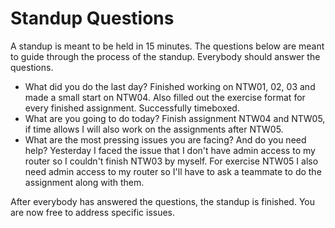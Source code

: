 # Standup Questions

A standup is meant to be held in 15 minutes. The questions below are meant to guide through the process of the standup. Everybody should answer the questions.

  - What did you do the last day?
   Finished working on NTW01, 02, 03 and made a small start on NTW04. Also filled out the exercise format for every finished assignment. Successfully timeboxed.
  - What are you going to do today?
  Finish assignment NTW04 and NTW05, if time allows I will also work on the assignments after NTW05. 
  - What are the most pressing issues you are facing? And do you need help?
  Yesterday I faced the issue that I don't have admin access to my router so I couldn't finish NTW03 by myself. For exercise NTW05 I also need admin access to my router so I'll have to ask a teammate to do the assignment along with them.

After everybody has answered the questions, the standup is finished. You are now free to address specific issues.
